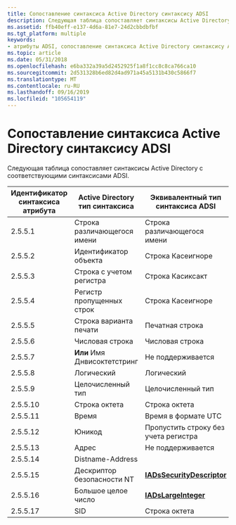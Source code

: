 ```yaml
---
title: Сопоставление синтаксиса Active Directory синтаксису ADSI
description: Следующая таблица сопоставляет синтаксисы Active Directory с соответствующими синтаксисами ADSI.
ms.assetid: ffb40eff-e137-4d6a-81e7-24d2cbbdbfbf
ms.tgt_platform: multiple
keywords:
- атрибуты ADSI, сопоставление синтаксиса Active Directory синтаксису ADSI
ms.topic: article
ms.date: 05/31/2018
ms.openlocfilehash: e6ba332a39a5d2452925f1a8f1cc8c8ca766ca10
ms.sourcegitcommit: 2d531328b6ed82d4ad971a45a5131b430c5866f7
ms.translationtype: MT
ms.contentlocale: ru-RU
ms.lasthandoff: 09/16/2019
ms.locfileid: "105654119"
---
```

# <a name="mapping-active-directory-syntax-to-adsi-syntax"></a>Сопоставление синтаксиса Active Directory синтаксису ADSI

Следующая таблица сопоставляет синтаксисы Active Directory с соответствующими синтаксисами ADSI.



| Идентификатор синтаксиса атрибута | Active Directory тип синтаксиса             | Эквивалентный тип синтаксиса ADSI                                         |
|---------------------|------------------------------------------|---------------------------------------------------------------------|
| 2.5.5.1<br/>  | Строка различающегося имени<br/>                     | Строка различающегося имени<br/>                                                |
| 2.5.5.2<br/>  | Идентификатор объекта<br/>                     | Строка Касеигноре<br/>                                        |
| 2.5.5.3<br/>  | Строка с учетом регистра<br/>         | Строка Касиксакт<br/>                                         |
| 2.5.5.4<br/>  | Регистр пропущенных строк<br/>           | Строка Касеигноре<br/>                                        |
| 2.5.5.5<br/>  | Строка варианта печати<br/>             | Печатная строка<br/>                                         |
| 2.5.5.6<br/>  | Числовая строка<br/>                | Числовая строка<br/>                                           |
| 2.5.5.7<br/>  | **Или** Имя Днвисоктетстринг<br/> | Не поддерживается<br/>                                            |
| 2.5.5.8<br/>  | Логический<br/>                       | Логический<br/>                                                  |
| 2.5.5.9<br/>  | Целочисленный тип<br/>                       | Целочисленный тип<br/>                                                  |
| 2.5.5.10<br/> | Строка октета<br/>                  | Строка октета<br/>                                             |
| 2.5.5.11<br/> | Время<br/>                          | Время в формате UTC<br/>                                                 |
| 2.5.5.12<br/> | Юникод<br/>                       | Пропустить строку без учета регистра<br/>                                       |
| 2.5.5.13<br/> | Адрес<br/>                       | Не поддерживается<br/>                                            |
| 2.5.5.14<br/> | Distname-Address<br/>              |                                                                     |
| 2.5.5.15<br/> | Дескриптор безопасности NT<br/>        | [**IADsSecurityDescriptor**](/windows/desktop/api/Iads/nn-iads-iadssecuritydescriptor)<br/> |
| 2.5.5.16<br/> | Большое целое число<br/>                 | [**IADsLargeInteger**](/windows/desktop/api/Iads/nn-iads-iadslargeinteger)<br/>             |
| 2.5.5.17<br/> | SID<br/>                           | Строка октета<br/>                                             |



 

 

 





